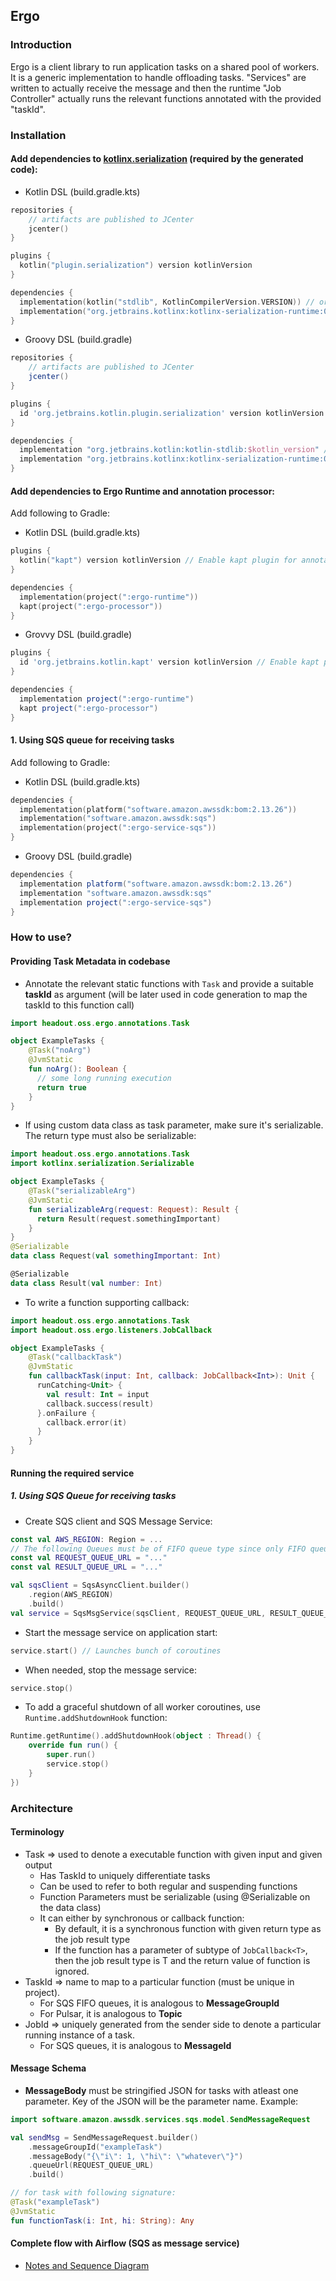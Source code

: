 ## Ergo

### Introduction
Ergo is a client library to run application tasks on a shared pool of workers. It is a generic implementation to handle offloading tasks. "Services" are written to actually receive the message and then the runtime "Job Controller" actually runs the relevant functions annotated with the provided "taskId".

### Installation
#### Add dependencies to [kotlinx.serialization](https://github.com/Kotlin/kotlinx.serialization) (required by the generated code):
- Kotlin DSL (build.gradle.kts)
```kotlin
repositories {
    // artifacts are published to JCenter
    jcenter()
}

plugins {
  kotlin("plugin.serialization") version kotlinVersion
}

dependencies {
  implementation(kotlin("stdlib", KotlinCompilerVersion.VERSION)) // or "stdlib-jdk8"
  implementation("org.jetbrains.kotlinx:kotlinx-serialization-runtime:0.20.0") // JVM dependency
}
```
- Groovy DSL (build.gradle)
```gradle
repositories {
    // artifacts are published to JCenter
    jcenter()
}

plugins {
  id 'org.jetbrains.kotlin.plugin.serialization' version kotlinVersion
}

dependencies {
  implementation "org.jetbrains.kotlin:kotlin-stdlib:$kotlin_version" // or "kotlin-stdlib-jdk8"
  implementation "org.jetbrains.kotlinx:kotlinx-serialization-runtime:0.20.0" // JVM dependency
}
```

#### Add dependencies to Ergo Runtime and annotation processor:
Add following to Gradle:
- Kotlin DSL (build.gradle.kts)
```kotlin
plugins {
  kotlin("kapt") version kotlinVersion // Enable kapt plugin for annotation processing
}

dependencies {
  implementation(project(":ergo-runtime"))
  kapt(project(":ergo-processor"))
}
```
- Grovvy DSL (build.gradle)
```gradle
plugins {
  id 'org.jetbrains.kotlin.kapt' version kotlinVersion // Enable kapt plugin for annotation processing
}

dependencies {
  implementation project(":ergo-runtime")
  kapt project(":ergo-processor")
}
```

#### 1. Using SQS queue for receiving tasks
Add following to Gradle:
- Kotlin DSL (build.gradle.kts)
```kotlin
dependencies {
  implementation(platform("software.amazon.awssdk:bom:2.13.26"))
  implementation("software.amazon.awssdk:sqs")
  implementation(project(":ergo-service-sqs"))
}
```
- Groovy DSL (build.gradle)
```gradle
dependencies {
  implementation platform("software.amazon.awssdk:bom:2.13.26")
  implementation "software.amazon.awssdk:sqs"
  implementation project(":ergo-service-sqs")
}
```

### How to use?
#### Providing Task Metadata in codebase
- Annotate the relevant static functions with `Task` and provide a suitable **taskId** as argument (will be later used in code generation to map the taskId to this function call)
```kotlin
import headout.oss.ergo.annotations.Task

object ExampleTasks {
    @Task("noArg")
    @JvmStatic
    fun noArg(): Boolean {
      // some long running execution
      return true
    }
}
```
- If using custom data class as task parameter, make sure it's serializable. The return type must also be serializable:
```kotlin
import headout.oss.ergo.annotations.Task
import kotlinx.serialization.Serializable

object ExampleTasks {
    @Task("serializableArg")
    @JvmStatic
    fun serializableArg(request: Request): Result {
      return Result(request.somethingImportant)
    }
}
@Serializable
data class Request(val somethingImportant: Int)

@Serializable
data class Result(val number: Int)
```
- To write a function supporting callback:
```kotlin
import headout.oss.ergo.annotations.Task
import headout.oss.ergo.listeners.JobCallback

object ExampleTasks {
    @Task("callbackTask")
    @JvmStatic
    fun callbackTask(input: Int, callback: JobCallback<Int>): Unit {
      runCatching<Unit> {
        val result: Int = input
        callback.success(result)
      }.onFailure {
        callback.error(it)
      }
    }
}
```

#### Running the required service
##### 1. Using SQS Queue for receiving tasks
- Create SQS client and SQS Message Service:
```kotlin
const val AWS_REGION: Region = ...
// The following Queues must be of FIFO queue type since only FIFO queue supports MessageGroupId
const val REQUEST_QUEUE_URL = "..."
const val RESULT_QUEUE_URL = "..."

val sqsClient = SqsAsyncClient.builder()
    .region(AWS_REGION)
    .build()
val service = SqsMsgService(sqsClient, REQUEST_QUEUE_URL, RESULT_QUEUE_URL)
```
- Start the message service on application start:
```kotlin
service.start() // Launches bunch of coroutines
```
- When needed, stop the message service:
```kotlin
service.stop()
```
- To add a graceful shutdown of all worker coroutines, use `Runtime.addShutdownHook` function:
```kotlin
Runtime.getRuntime().addShutdownHook(object : Thread() {
    override fun run() {
        super.run()
        service.stop()
    }
})
```

### Architecture
#### Terminology
- Task => used to denote a executable function with given input and given output
  - Has TaskId to uniquely differentiate tasks
  - Can be used to refer to both regular and suspending functions
  - Function Parameters must be serializable (using @Serializable on the data class)
  - It can either by synchronous or callback function:
    - By default, it is a synchronous function with given return type as the job result type
    - If the function has a parameter of subtype of `JobCallback<T>`, then the job result type is T and the return value of function is ignored.
- TaskId => name to map to a particular function (must be unique in project).
  - For SQS FIFO queues, it is analogous to **MessageGroupId**
  - For Pulsar, it is analogous to **Topic**
- JobId => uniquely generated from the sender side to denote a particular running instance of a task.
  - For SQS queues, it is analogous to **MessageId**
  
#### Message Schema
- **MessageBody** must be stringified JSON for tasks with atleast one parameter. Key of the JSON will be the parameter name. Example:
```kotlin
import software.amazon.awssdk.services.sqs.model.SendMessageRequest

val sendMsg = SendMessageRequest.builder()
    .messageGroupId("exampleTask")
    .messageBody("{\"i\": 1, \"hi\": \"whatever\"}")
    .queueUrl(REQUEST_QUEUE_URL)
    .build()

// for task with following signature:
@Task("exampleTask")
@JvmStatic
fun functionTask(i: Int, hi: String): Any
```

#### Complete flow with Airflow (SQS as message service)
- [Notes and Sequence Diagram](https://drive.google.com/file/d/1MfT7_k4nEuoxqbdWqhYCKEkye5d8dBeR/view?usp=sharing)
